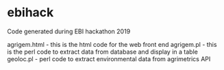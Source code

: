 # ebihack
Code generated during EBI hackathon 2019

agrigem.html - this is the html code for the web front end
agrigem.pl - this is the perl code to extract data from database and display in a table
geoloc.pl - perl code to extract environmental data from agrimetrics API
